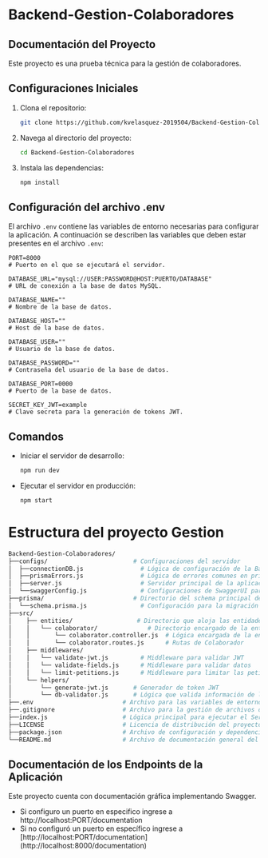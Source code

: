 # Backend-Gestion-Colaboradores
## Documentación del Proyecto

Este proyecto es una prueba técnica para la gestión de colaboradores.

## Configuraciones Iniciales

1. Clona el repositorio:
    ```bash
    git clone https://github.com/kvelasquez-2019504/Backend-Gestion-Colaboradores.git
    ```
2. Navega al directorio del proyecto:
    ```bash
    cd Backend-Gestion-Colaboradores
    ```
3. Instala las dependencias:
    ```bash
    npm install
    ```

## Configuración del archivo .env

El archivo `.env` contiene las variables de entorno necesarias para configurar la aplicación. A continuación se describen las variables que deben estar presentes en el archivo `.env`:

```properties
PORT=8000
# Puerto en el que se ejecutará el servidor.

DATABASE_URL="mysql://USER:PASSWORD@HOST:PUERTO/DATABASE"
# URL de conexión a la base de datos MySQL.

DATABASE_NAME=""
# Nombre de la base de datos.

DATABASE_HOST=""
# Host de la base de datos.

DATABASE_USER=""
# Usuario de la base de datos.

DATABASE_PASSWORD=""
# Contraseña del usuario de la base de datos.

DATABASE_PORT=0000
# Puerto de la base de datos.

SECRET_KEY_JWT=example
# Clave secreta para la generación de tokens JWT.
```
## Comandos

- Iniciar el servidor de desarrollo:
    ```bash
    npm run dev
    ```
- Ejecutar el servidor en producción:
    ```bash
    npm start
    ```


# Estructura del proyecto Gestion
```bash
Backend-Gestion-Colaboradores/
├──configs/                        # Configuraciones del servidor  
│  ├──connectionDB.js                # Lógica de configuración de la Base de Datos
│  ├──prismaErrors.js                # Lógica de errores comunes en prisma y backend
│  ├──server.js                      # Servidor principal de la aplicación
│  └──swaggerConfig.js               # Configuraciones de SwaggerUI para los endpoints
├──prisma/                         # Directorio del schema principal de prisma
│  └──schema.prisma.js               # Configuración para la migración de Base de Datos con Prisma
├──src/
│    ├── entities/                  # Directorio que aloja las entidades de la base de datos
│    │   └── colaborator/              # Directorio encargado de la entidad Colaborador
│    │       └── colaborator.controller.js  # Lógica encargada de la entidad Colaborador
│    │       └── colaborator.routes.js      # Rutas de Colaborador
│    ├── middlewares/
│    │   └── validate-jwt.js         # Middleware para validar JWT
│    │   └── validate-fields.js      # Middleware para validar datos
│    │   └── limit-petitions.js      # Middleware para limitar las peticiones
│    └── helpers/
│        └── generate-jwt.js       # Generador de token JWT
│        └── db-validator.js       # Lógica que valida información de la Base de datos
├──.env                         # Archivo para las variables de entorno del proyecto
├──.gitignore                   # Archivo para la gestión de archivos del repositorio
├──index.js                     # Lógica principal para ejecutar el Servidor.
├──LICENSE                      # Licencia de distribución del proyecto
├──package.json                 # Archivo de configuración y dependencias necesarias para ejecutar el proyecto.
└──README.md                    # Archivo de documentación general del proyecto e instrucciones de configuración.
```
## Documentación de los Endpoints de la Aplicación
Este proyecto cuenta con documentación gráfica implementando Swagger.
<ul>
    <li>Si configuro un puerto en especifico ingrese a
        <a>http://localhost:PORT/documentation</a>
    </li>
    <li>Si no configuró un puerto en específico ingrese a 
        <a>[http://localhost:PORT/documentation](http://localhost:8000/documentation)</a>
    </li>
</ul> 

